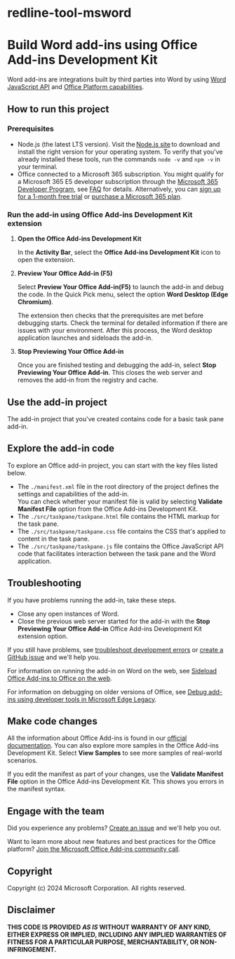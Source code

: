 # redline-tool-msword

# Build Word add-ins using Office Add-ins Development Kit

Word add-ins are integrations built by third parties into Word by using [Word JavaScript API](https://learn.microsoft.com/en-us/office/dev/add-ins/reference/overview/word-add-ins-reference-overview) and [Office Platform capabilities](https://learn.microsoft.com/en-us/office/dev/add-ins/overview/office-add-ins).

## How to run this project

### Prerequisites

- Node.js (the latest LTS version). Visit the [Node.js site](https://nodejs.org/) to download and install the right version for your operating system. To verify that you've already installed these tools, run the commands `node -v` and `npm -v` in your terminal.
- Office connected to a Microsoft 365 subscription. You might qualify for a Microsoft 365 E5 developer subscription through the [Microsoft 365 Developer Program](https://developer.microsoft.com/microsoft-365/dev-program), see [FAQ](https://learn.microsoft.com/office/developer-program/microsoft-365-developer-program-faq#who-qualifies-for-a-microsoft-365-e5-developer-subscription-) for details. Alternatively, you can [sign up for a 1-month free trial](https://www.microsoft.com/microsoft-365/try?rtc=1) or [purchase a Microsoft 365 plan](https://www.microsoft.com/microsoft-365/buy/compare-all-microsoft-365-products).

### Run the add-in using Office Add-ins Development Kit extension

1. **Open the Office Add-ins Development Kit**
    
    In the **Activity Bar**, select the **Office Add-ins Development Kit** icon to open the extension.

1. **Preview Your Office Add-in (F5)**

    Select **Preview Your Office Add-in(F5)** to launch the add-in and debug the code. In the Quick Pick menu, select the option **Word Desktop (Edge Chromium)**.

    The extension then checks that the prerequisites are met before debugging starts. Check the terminal for detailed information if there are issues with your environment. After this process, the Word desktop application launches and sideloads the add-in.

1. **Stop Previewing Your Office Add-in**

    Once you are finished testing and debugging the add-in, select **Stop Previewing Your Office Add-in**. This closes the web server and removes the add-in from the registry and cache.

## Use the add-in project

The add-in project that you've created contains code for a basic task pane add-in.

## Explore the add-in code

To explore an Office add-in project, you can start with the key files listed below.

- The `./manifest.xml` file in the root directory of the project defines the settings and capabilities of the add-in.  <br>You can check whether your manifest file is valid by selecting **Validate Manifest File** option from the Office Add-ins Development Kit.
- The `./src/taskpane/taskpane.html` file contains the HTML markup for the task pane.
- The `./src/taskpane/taskpane.css` file contains the CSS that's applied to content in the task pane.
- The `./src/taskpane/taskpane.js` file contains the Office JavaScript API code that facilitates interaction between the task pane and the Word application.

## Troubleshooting

If you have problems running the add-in, take these steps.

- Close any open instances of Word.
- Close the previous web server started for the add-in with the **Stop Previewing Your Office Add-in** Office Add-ins Development Kit extension option.

If you still have problems, see [troubleshoot development errors](https://learn.microsoft.com//office/dev/add-ins/testing/troubleshoot-development-errors) or [create a GitHub issue](https://aka.ms/officedevkitnewissue) and we'll help you.  

For information on running the add-in on Word on the web, see [Sideload Office Add-ins to Office on the web](https://learn.microsoft.com/office/dev/add-ins/testing/sideload-office-add-ins-for-testing).

For information on debugging on older versions of Office, see [Debug add-ins using developer tools in Microsoft Edge Legacy](https://learn.microsoft.com/office/dev/add-ins/testing/debug-add-ins-using-devtools-edge-legacy).

## Make code changes

All the information about Office Add-ins is found in our [official documentation](https://learn.microsoft.com/office/dev/add-ins/overview/office-add-ins). You can also explore more samples in the Office Add-ins Development Kit. Select **View Samples** to see more samples of real-world scenarios.

If you edit the manifest as part of your changes, use the **Validate Manifest File** option in the Office Add-ins Development Kit. This shows you errors in the manifest syntax.

## Engage with the team

Did you experience any problems? [Create an issue](https://aka.ms/officedevkitnewissue) and we'll help you out.

Want to learn more about new features and best practices for the Office platform? [Join the Microsoft Office Add-ins community call](https://learn.microsoft.com/office/dev/add-ins/overview/office-add-ins-community-call).

## Copyright

Copyright (c) 2024 Microsoft Corporation. All rights reserved.

## Disclaimer

**THIS CODE IS PROVIDED *AS IS* WITHOUT WARRANTY OF ANY KIND, EITHER EXPRESS OR IMPLIED, INCLUDING ANY IMPLIED WARRANTIES OF FITNESS FOR A PARTICULAR PURPOSE, MERCHANTABILITY, OR NON-INFRINGEMENT.**
